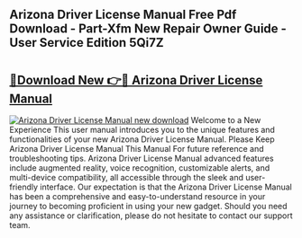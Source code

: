 ## Arizona Driver License Manual Free Pdf Download - Part-Xfm New Repair Owner Guide - User Service Edition 5Qi7Z

# <h2><a href="http://bc4560.oget.top/?id=Arizona+Driver+License+Manual">🔗Download New 👉🔴 Arizona Driver License Manual</a></h2>

[![Arizona Driver License Manual new download](https://i.imgur.com/5g1atiW.png)](http://bc4560.oget.top/?id=Arizona+Driver+License+Manual)
Welcome to a New Experience This user manual introduces you to the unique features and functionalities of your new Arizona Driver License Manual. Please Keep Arizona Driver License Manual This Manual For future reference and troubleshooting tips. Arizona Driver License Manual advanced features include augmented reality, voice recognition, customizable alerts, and multi-device compatibility, all accessible through the sleek and user-friendly interface. Our expectation is that the Arizona Driver License Manual has been a comprehensive and easy-to-understand resource in your journey to becoming proficient in using your new gadget. Should you need any assistance or clarification, please do not hesitate to contact our support team.
